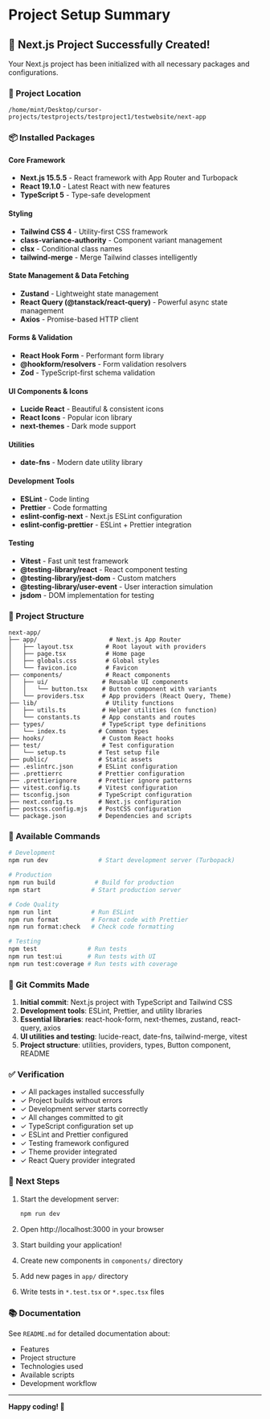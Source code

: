 # Project Setup Summary

## 🎉 Next.js Project Successfully Created!

Your Next.js project has been initialized with all necessary packages and configurations.

### 📍 Project Location
`/home/mint/Desktop/cursor-projects/testprojects/testproject1/testwebsite/next-app`

### 📦 Installed Packages

#### Core Framework
- **Next.js 15.5.5** - React framework with App Router and Turbopack
- **React 19.1.0** - Latest React with new features
- **TypeScript 5** - Type-safe development

#### Styling
- **Tailwind CSS 4** - Utility-first CSS framework
- **class-variance-authority** - Component variant management
- **clsx** - Conditional class names
- **tailwind-merge** - Merge Tailwind classes intelligently

#### State Management & Data Fetching
- **Zustand** - Lightweight state management
- **React Query (@tanstack/react-query)** - Powerful async state management
- **Axios** - Promise-based HTTP client

#### Forms & Validation
- **React Hook Form** - Performant form library
- **@hookform/resolvers** - Form validation resolvers
- **Zod** - TypeScript-first schema validation

#### UI Components & Icons
- **Lucide React** - Beautiful & consistent icons
- **React Icons** - Popular icon library
- **next-themes** - Dark mode support

#### Utilities
- **date-fns** - Modern date utility library

#### Development Tools
- **ESLint** - Code linting
- **Prettier** - Code formatting
- **eslint-config-next** - Next.js ESLint configuration
- **eslint-config-prettier** - ESLint + Prettier integration

#### Testing
- **Vitest** - Fast unit test framework
- **@testing-library/react** - React component testing
- **@testing-library/jest-dom** - Custom matchers
- **@testing-library/user-event** - User interaction simulation
- **jsdom** - DOM implementation for testing

### 📁 Project Structure

```
next-app/
├── app/                    # Next.js App Router
│   ├── layout.tsx         # Root layout with providers
│   ├── page.tsx           # Home page
│   ├── globals.css        # Global styles
│   └── favicon.ico        # Favicon
├── components/            # React components
│   ├── ui/               # Reusable UI components
│   │   └── button.tsx    # Button component with variants
│   └── providers.tsx     # App providers (React Query, Theme)
├── lib/                   # Utility functions
│   ├── utils.ts          # Helper utilities (cn function)
│   └── constants.ts      # App constants and routes
├── types/                # TypeScript type definitions
│   └── index.ts         # Common types
├── hooks/                # Custom React hooks
├── test/                 # Test configuration
│   └── setup.ts         # Test setup file
├── public/              # Static assets
├── .eslintrc.json       # ESLint configuration
├── .prettierrc          # Prettier configuration
├── .prettierignore      # Prettier ignore patterns
├── vitest.config.ts     # Vitest configuration
├── tsconfig.json        # TypeScript configuration
├── next.config.ts       # Next.js configuration
├── postcss.config.mjs   # PostCSS configuration
└── package.json         # Dependencies and scripts
```

### 🚀 Available Commands

```bash
# Development
npm run dev              # Start development server (Turbopack)

# Production
npm run build           # Build for production
npm start              # Start production server

# Code Quality
npm run lint           # Run ESLint
npm run format         # Format code with Prettier
npm run format:check   # Check code formatting

# Testing
npm test              # Run tests
npm run test:ui       # Run tests with UI
npm run test:coverage # Run tests with coverage
```

### 📝 Git Commits Made

1. **Initial commit**: Next.js project with TypeScript and Tailwind CSS
2. **Development tools**: ESLint, Prettier, and utility libraries
3. **Essential libraries**: react-hook-form, next-themes, zustand, react-query, axios
4. **UI utilities and testing**: lucide-react, date-fns, tailwind-merge, vitest
5. **Project structure**: utilities, providers, types, Button component, README

### ✅ Verification

- ✓ All packages installed successfully
- ✓ Project builds without errors
- ✓ Development server starts correctly
- ✓ All changes committed to git
- ✓ TypeScript configuration set up
- ✓ ESLint and Prettier configured
- ✓ Testing framework configured
- ✓ Theme provider integrated
- ✓ React Query provider integrated

### 🎯 Next Steps

1. Start the development server:
   ```bash
   npm run dev
   ```

2. Open http://localhost:3000 in your browser

3. Start building your application!

4. Create new components in `components/` directory

5. Add new pages in `app/` directory

6. Write tests in `*.test.tsx` or `*.spec.tsx` files

### 📚 Documentation

See `README.md` for detailed documentation about:
- Features
- Project structure
- Technologies used
- Available scripts
- Development workflow

---

**Happy coding! 🚀**

